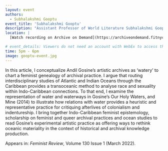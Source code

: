 ```yaml
---
layout: event
authors:
  - Subhalakshmi Gooptu
event_title: 'Subhalakshmi Gooptu'
description: "Assistant Professor of World Literature Subhalakshmi Gooptu talks about her article, Watery Archives: Transoceanic Narratives in Andil Gosine’s Our Holy Waters, and Mine"
location: |
  [Watch recording on Archive on Demand](https://archiveondemand.fitnyc.edu/item/118567)

# event_details: Viewers do not need an account with WebEx to access this event. After clicking the link, the event can be viewed either through your web browser or by downloading the WebEx desktop application. If this is your first time using WebEx, please plan on joining the event several minutes before the starting time to troubleshoot any issues.
time: 5pm - 6pm
image: gooptu-event.jpg
---
```

In this article, I conceptualize Andil Gosine’s artistic archives as ‘watery’ to chart a feminist genealogy of archival practice. I argue that routing interdisciplinary studies of Atlantic and Indian Oceans through the Caribbean provides a transoceanic method to analyse race and sexuality within Indo-Caribbean connections. To that end, I examine the representation of water and waterways in Gosine’s Our Holy Waters, and Mine (2014) to illustrate how relations with water provides a heuristic and representative practice for critiquing afterlives of colonialism and indentureship. I bring together Indo-Caribbean feminist epistemology, scholarship on feminist and queer archival practices and ocean studies to read Gosine’s experimental artistic practice as offering ways to rethink oceanic materiality in the context of historical and archival knowledge production.

Appears in: _Feminist Review_, Volume 130 Issue 1 (March 2022).

